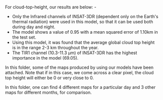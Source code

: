 For cloud-top-height, our results are below: -

- Only the Infrared channels of INSAT-3DR (dependent only on the Earth's thermal radiation) were used in this model, so that it can be used both during day and night.
- The model shows a value of 0.95 with a mean squared error of 1.10km in the test set.
- Using this model, it was found that the average global cloud top height is in the range 2-3 km throughout the year.
- The TIR1 channel (10.3-11.3 μm) of INSAT-3DR has the highest importance in the model (69.05).

In this folder, some of the maps produced by using our models have been attached. Note that if in this case, we come across a clear pixel, the cloud top height will either be 0 or very close to 0. 

In this folder, one can find 4 different maps for a particular day and 3 other maps for different months, for comparison.
